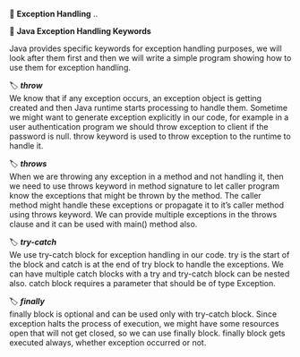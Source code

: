 
:newspaper: **Exception Handling** ..  

:beginner: **Java Exception Handling Keywords**  

Java provides specific keywords for exception handling purposes, we will look after them first and then we will write a simple program showing how to use them for exception handling.

:label: ***_throw_***  
We know that if any exception occurs, an exception object is getting created and then Java runtime starts processing to handle them. Sometime we might want to generate exception explicitly in our code, for example in a user authentication program we should throw exception to client if the password is null. throw keyword is used to throw exception to the runtime to handle it.  

:label: ***throws***    
When we are throwing any exception in a method and not handling it, then we need to use throws keyword in method signature to let caller program know the exceptions that might be thrown by the method. The caller method might handle these exceptions or propagate it to it’s caller method using throws keyword. We can provide multiple exceptions in the throws clause and it can be used with main() method also.

:label: ***try-catch***  
We use try-catch block for exception handling in our code. try is the start of the block and catch is at the end of try block to handle the exceptions. We can have multiple catch blocks with a try and try-catch block can be nested also. catch block requires a parameter that should be of type Exception.

:label: ***finally***  
finally block is optional and can be used only with try-catch block. Since exception halts the process of execution, we might have some resources open that will not get closed, so we can use finally block. finally block gets executed always, whether exception occurred or not.